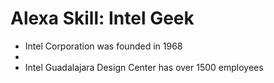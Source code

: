 # Alexa Skill: Intel Geek

- Intel Corporation was founded in 1968
- 
- Intel Guadalajara Design Center has over 1500 employees